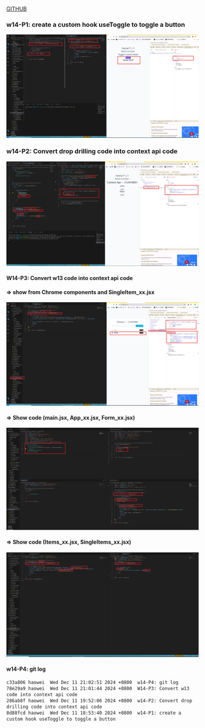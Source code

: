 [GITHUB](https://github.com/haowei212410061/1131-wp1-demo-61)

### w14-P1: create a custom hook useToggle to toggle a button

![](w14-p1.png)

### w14-P2: Convert drop drilling code into context api code

 
![](w14-p2.png)


#### W14-P3: Convert w13 code into context api code
 
#### => show from Chrome components and SingleItem_xx.jsx
 
![](w14-p3-1.png)
 
#### => Show code (main.jsx, App_xx.jsx, Form_xx.jsx)
 
![](w14-p3-2.png)
 
#### => Show code (Items_xx.jsx, SingleItems_xx.jsx)
 
![](w14-p3-3.png)
 
 
 



#### w14-P4: git log 

```
c33a806 haowei  Wed Dec 11 21:02:51 2024 +0800  w14-P4: git log
78e29a9 haowei  Wed Dec 11 21:01:44 2024 +0800  W14-P3: Convert w13 code into context api code
286ab8f haowei  Wed Dec 11 19:52:06 2024 +0800  w14-P2: Convert drop drilling code into context api code
8d88fcd haowei  Wed Dec 11 18:53:40 2024 +0800  w14-P1: create a custom hook useToggle to toggle a button
```
